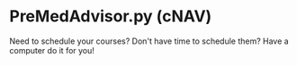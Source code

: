 # PreMedAdvisor.py (cNAV)
Need to schedule your courses? Don't have time to schedule them? Have a computer do it for you!
